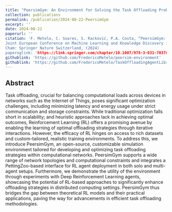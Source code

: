 ```yaml
---
title: "PeersimGym: An Environment for Solving the Task Offloading Problem with Reinforcement Learning"
collection: publications
permalink: /publication/2024-08-22-PeersimGym
excerpt: ''
date: 2024-08-22
paperurl: ''
citation: 'F. Metelo, C. Soares, S. Racković, P.A. Costa, “PeersimGym: An Environment for Solving the Task Offloading Problem with Reinforcement Learning,” 
Joint European Conference on Machine Learning and Knowledge Discovery in Databases,
Cham: Springer Nature Switzerland, (2024)
paperoglink: 'https://link.springer.com/chapter/10.1007/978-3-031-70378-2_3#citeas'
githublink: 'https://github.com/FredericoMetelo/peersim-environment'
githublink: 'https://github.com/FredericoMetelo/TaskOffloadingAgentLibrary'
---
```


Abstract 
--------

Task offloading, crucial for balancing computational loads across devices in networks such as the Internet of Things, poses significant optimization challenges, including minimizing latency and energy usage under strict communication and storage constraints. While traditional optimization falls short in scalability; and heuristic approaches lack in achieving optimal outcomes, Reinforcement Learning (RL) offers a promising avenue by enabling the learning of optimal offloading strategies through iterative interactions. However, the efficacy of RL hinges on access to rich datasets and custom-tailored, realistic training environments. To address this, we introduce PeersimGym, an open-source, customizable simulation environment tailored for developing and optimizing task offloading strategies within computational networks. PeersimGym supports a wide range of network topologies and computational constraints and integrates a PettingZoo-based interface for RL agent deployment in both solo and multi-agent setups. Furthermore, we demonstrate the utility of the environment through experiments with Deep Reinforcement Learning agents, showcasing the potential of RL-based approaches to significantly enhance offloading strategies in distributed computing settings. PeersimGym thus bridges the gap between theoretical RL models and their practical applications, paving the way for advancements in efficient task offloading methodologies.
